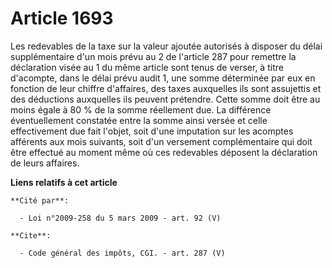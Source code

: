# Article 1693

Les redevables de la taxe sur la valeur ajoutée autorisés à disposer du délai supplémentaire d'un mois prévu au 2 de
l'article 287 pour remettre la déclaration visée au 1 du même article sont tenus de verser, à titre d'acompte, dans le délai
prévu audit 1, une somme déterminée par eux en fonction de leur chiffre d'affaires, des taxes auxquelles ils sont assujettis
et des déductions auxquelles ils peuvent prétendre. Cette somme doit être au moins égale à 80 % de la somme réellement due.
La différence éventuellement constatée entre la somme ainsi versée et celle effectivement due fait l'objet, soit d'une
imputation sur les acomptes afférents aux mois suivants, soit d'un versement complémentaire qui doit être effectué au moment
même où ces redevables déposent la déclaration de leurs affaires.

**Liens relatifs à cet article**

	**Cité par**:

	  - Loi n°2009-258 du 5 mars 2009 - art. 92 (V)

	**Cite**:

	  - Code général des impôts, CGI. - art. 287 (V)
